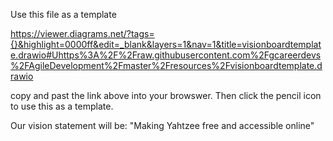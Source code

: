 Use this file as a template

https://viewer.diagrams.net/?tags={}&highlight=0000ff&edit=_blank&layers=1&nav=1&title=visionboardtemplate.drawio#Uhttps%3A%2F%2Fraw.githubusercontent.com%2Fgcareerdevs%2FAgileDevelopment%2Fmaster%2Fresources%2Fvisionboardtemplate.drawio

copy and past the link above into your browswer. Then click the pencil icon to use this as a template.

Our vision statement will be: "Making Yahtzee free and accessible online"
